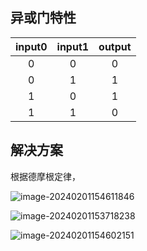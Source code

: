 ## 异或门特性

| input0 | input1 | output |
| :----: | :----: | :----: |
|   0    |   0    |   0    |
|   0    |   1    |   1    |
|   1    |   0    |   1    |
|   1    |   1    |   0    |

## 解决方案

根据德摩根定律，

![image-20240201154611846](C:\Users\Lenovo\AppData\Roaming\Typora\typora-user-images\image-20240201154611846.png)

![image-20240201153718238](C:\Users\Lenovo\AppData\Roaming\Typora\typora-user-images\image-20240201153718238.png)

![image-20240201154602151](C:\Users\Lenovo\AppData\Roaming\Typora\typora-user-images\image-20240201154602151.png)